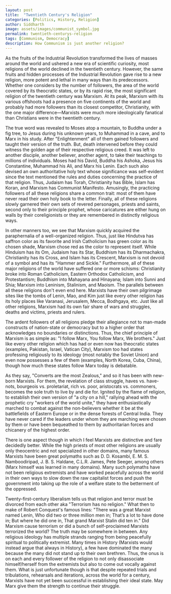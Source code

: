 ```yaml
---
layout: post
title:  "Twentieth Century's Religion"
categories: [Politics, History, Religion]
author: Siddharth
image: assets/images/communist_symbol.jpg
permalink: twentieth-centurys-religion
tags: [Communism, Democracy]
description: How Communism is just another religion?
---
```

As the fruits of the Industrial Revolution transformed the lives of masses around the world and ushered a new era of scientific curiosity, most religions of the world declined in the twentieth century. However, the same fruits and hidden processes of the Industrial Revolution gave rise to a new religion, more potent and lethal in many ways than its predecessors. Whether one considers by the number of followers, the area of the world covered by its theocratic states, or by its rapid rise, the most significant religion of the twentieth century was Marxism. At its peak, Marxism with its various offshoots had a presence on five continents of the world and probably had more followers than its closest competitor, Christianity, with the one major difference—Marxists were much more ideologically fanatical than Christians were in the twentieth century.

The true word was revealed to Moses atop a mountain, to Buddha under a fig tree, to Jesus during his unknown years, to Muhammad in a cave, and to Marx in his study. After "Enlightenment" all of them gained followers and taught their version of the truth. But, death intervened before they could witness the golden age of their respective religious creed. It was left to another disciple, another believer, another agent, to take their teachings to millions of individuals. Moses had his David, Buddha his Ashoka, Jesus his Constantine, Muhammad his Ali, and Marx his Lenin. Each such also devised an own authoritative holy text whose significance was self-evident since the text mentioned the rules and duties concerning the practice of that religion. Thus, Judaism has Torah, Christianity has Bible, Islam has Koran, and Marxism has Communist Manifesto. Amusingly, the practicing followers of all these religions share a common trait: most of them have never read their own holy book to the letter. Finally, all of these religions slowly garnered their own sets of revered personages, priests and saints, second only to their principle prophet, whose caricatures are either hung on walls by their coreligionists or they are remembered in distinctly religious ways.

In other manners too, we see that Marxism quickly acquired the paraphernalia of a well-organized religion. Thus, just like Hindutva has saffron color as its favorite and Irish Catholicism has green color as its chosen shade, Marxism chose red as the color to represent itself. While Hinduism has its Om, Judaism has its Star, Buddhism has its Dharmachakra, Christianity has its Cross, and Islam has its Crescent, Marxism is not devoid of a symbol and has its "Hammer and Sickle." Furthermore, all of these major religions of the world have suffered one or more schisms: Christianity broke into Roman Catholicism, Eastern Orthodox Catholicism, and Protestantism; Buddhism into Mahayana and Hinayana; Islam into Sunni and Shia; Marxism into Leninism, Stalinism, and Maoism. The parallels between all these religions don't even end here. Marxists have their own pilgrimage sites like the tombs of Lenin, Mao, and Kim just like every other religion has its holy places like Varanasi, Jerusalem, Mecca, Bodhgaya, etc. Just like all other religions, Marxism had its own fair share of wars and struggles, deaths and victims, priests and rulers.

The ardent followers of all religions pledge their allegiance not to man-made constructs of nation-state or democracy but to a higher order that acknowledges no boundaries or distinctions. Thus, the chief principle of Marxism is as simple as: "I follow Marx, You follow Marx, We brothers." Just like every other religion which has had or even now has theocratic states (examples, Pakistan, Israel, Vatican City), Marxism too had states professing religiously to its ideology (most notably the Soviet Union) and even now possesses a few of them (examples, North Korea, Cuba, China), though how much these states follow Marx today is debatable.

As they say, "Converts are the most Zealous," and so it has been with new-born Marxists. For them, the revelation of class struggle, haves vs. have-nots, bourgeois vs. proletariat, rich vs. poor, aristocrats vs. commoners, becomes the sole truth to live by and die for. Ignited by the flame of religion, to establish their own version of "a city on a hill," rallying ahead with the prophetic cry "workers of the world unite," they have enthusiastically marched to combat against the non-believers whether it be at the battlefields of Eastern Europe or in the dense forests of Central India. They have never cared if the leaders under whom they are marching were chosen by them or have been bequeathed to them by authoritarian forces and chicanery of the highest order.

There is one aspect though in which I feel Marxists are distinctive and fare decidedly better. While the high priests of most other religions are usually only theocentric and not specialized in other domains, many famous Marxists have been great polymaths such as D. D. Kosambi, E. M. S. Namboodiripad, J. B. S. Haldane, C.L.R. James, Pete Seeger, among others (Marx himself was learned in many domains). Many such polymaths have not been religious extremists and have worked peacefully across the world in their own ways to slow down the raw capitalist forces and push the government into taking up the role of a welfare state to the betterment of the oppressed.

Twenty-first-century liberalism tells us that religion and terror must be divorced from each other aka "Terrorism has no religion." What then to make of Robert Conquest's famous lines: "There was a great Marxist named Lenin, Who did two or three million men in; That’s a lot to have done in; But where he did one in, That grand Marxist Stalin did ten in." Did Marxism cause terrorism or did a bunch of self-proclaimed Marxists terrorized the world? The truth may be somewhere in between. Any religious ideology has multiple strands ranging from being peacefully spiritual to politically extremist. Many times in History (Marxists would instead argue that always in History), a few have dominated the many because the many did not stand up to their own brethren. Thus, the onus is on each and every follower of the religion to not only disassociate himself/herself from the extremists but also to come out vocally against them. What is just unfortunate though is that despite repeated trials and tribulations, rehearsals and iterations, across the world for a century, Marxists have not yet been successful in establishing their ideal state. May Marx give them the strength to continue their struggle.